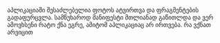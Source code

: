 აპლიკაციაში შესაძლებელია ფოტოს ატვირთვა და ფრაგმენტების გადაფურცვლა. სამწუხაროდ მანიფესტი მთლიანად გაწითლდა და ვერ ამოვხსენი რატო ქნა ეგრე, ამიტომ აპლიკაციაც არ ირთვება. რა ვქნათ არვიცით
